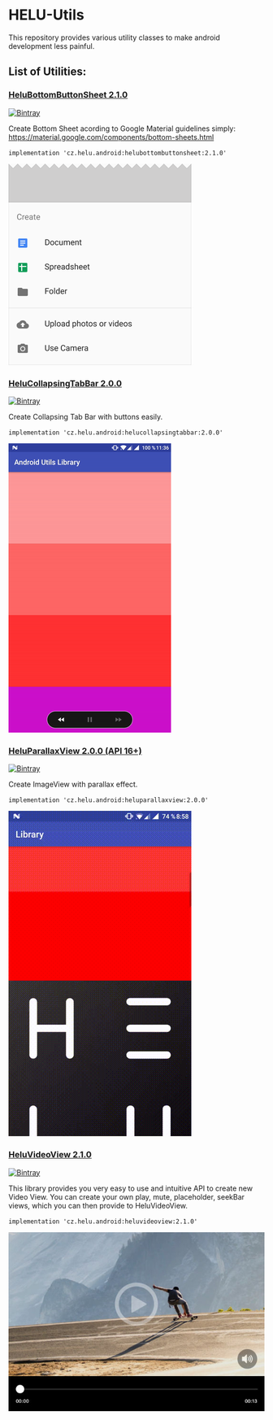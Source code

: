 # HELU-Utils

This repository provides various utility classes to make android development less painful.

## List of Utilities:


### [HeluBottomButtonSheet 2.1.0](./LibraryBuildProject/helubottombuttonsheet/) 
[![Bintray](https://api.bintray.com/packages/tuxilero/maven/HeluBottomButtonSheet/images/download.svg)](https://bintray.com/tuxilero/maven/HeluBottomButtonSheet)

Create Bottom Sheet acording to Google Material guidelines simply: https://material.google.com/components/bottom-sheets.html

```
implementation 'cz.helu.android:helubottombuttonsheet:2.1.0'
```

![Alt text](./LibraryBuildProject/helubottombuttonsheet/extras/HeluBottomButtonSheet.png?raw=true "HeluBottomButtonSheet")



### [HeluCollapsingTabBar 2.0.0](./LibraryBuildProject/helucollapsingtabbar/)
[![Bintray](https://api.bintray.com/packages/tuxilero/maven/HeluCollapsingTabBar/images/download.svg)](https://bintray.com/tuxilero/maven/HeluCollapsingTabBar)

Create Collapsing Tab Bar with buttons easily. 

```
implementation 'cz.helu.android:helucollapsingtabbar:2.0.0'
```

![Alt text](./LibraryBuildProject/helucollapsingtabbar/extras/HeluCollapsingTabBar.gif?raw=true "HeluCollapsingTabBar")



### [HeluParallaxView 2.0.0 (API 16+)](./LibraryBuildProject/heluparallaxview/)
[![Bintray](https://api.bintray.com/packages/tuxilero/maven/HeluParallaxView/images/download.svg)](https://bintray.com/tuxilero/maven/HeluParallaxView)

Create ImageView with parallax effect. 

```
implementation 'cz.helu.android:heluparallaxview:2.0.0'
```

![Alt text](./LibraryBuildProject/heluparallaxview/extras/HeluParallaxView.gif?raw=true "HeluParallaxView")



### [HeluVideoView 2.1.0](./LibraryBuildProject/heluvideoview/)
[![Bintray](https://api.bintray.com/packages/tuxilero/maven/HeluVideoView/images/download.svg)](https://bintray.com/tuxilero/maven/HeluVideoView)

This library provides you very easy to use and intuitive API to create new Video View. You can create your own play, mute, placeholder, seekBar views, which you can then provide to HeluVideoView.

```
implementation 'cz.helu.android:heluvideoview:2.1.0'
```

![Alt text](./LibraryBuildProject/heluvideoview/extras/HeluVideoView.jpg?raw=true "HeluVideoView")
